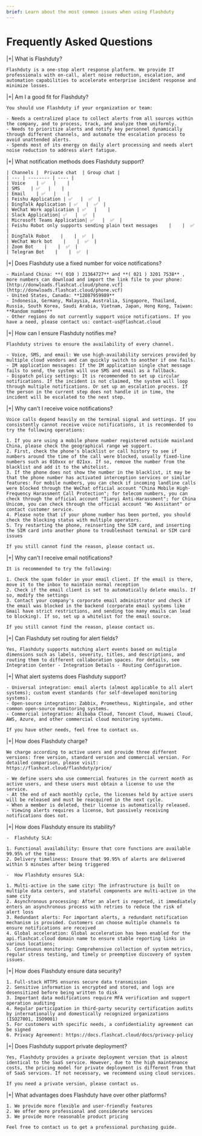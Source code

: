 ```yaml
---
brief: Learn about the most common issues when using Flashduty
---
```


# Frequently Asked Questions

|+| What is Flashduty?

    Flashduty is a one-stop alert response platform. We provide IT professionals with on-call, alert noise reduction, escalation, and automation capabilities to accelerate enterprise incident response and minimize losses.

|+| Am I a good fit for Flashduty?

    You should use Flashduty if your organization or team:

    - Needs a centralized place to collect alerts from all sources within the company, and to process, track, and analyze them uniformly.
    - Needs to prioritize alerts and notify key personnel dynamically through different channels, and automate the escalation process to avoid unattended alerts.
    - Spends most of its energy on daily alert processing and needs alert noise reduction to address alert fatigue.

|+| What notification methods does Flashduty support?

    | Channels |  Private chat  | Group chat |
    | --- | -------- | ---- |
    | Voice    | ✅   |    |
    | SMS    | ✅   |    |
    | Email    | ✅   |    |
    | Feishu Application | ✅   |  ✅  |
    | DingTalk Application | ✅   |  ✅  |
    | WeChat Work application | ✅   |    |
    | Slack Application| ✅   |  ✅  |
    | Microsoft Teams Application| ✅   |  ✅  |
    | Feishu Robot only supports sending plain text messages    |    |  ✅  |
    | DingTalk Robot    |    |  ✅  |
    | WeChat Work bot    |    |  ✅  |
    | Zoom Bot    |    |  ✅  |
    | Telegram Bot    |    |  ✅  |

|+| Does Flashduty use a fixed number for voice notifications?

    - Mainland China: **( 010 ) 21364727** and **( 021 ) 3201 7538** , more numbers can download and import the link file to your phone: [http://donwloads.flashcat.cloud/phone.vcf](http://donwloads.flashcat.cloud/phone.vcf)
    - United States, Canada: **12087959989**
    - Indonesia, Germany, Malaysia, Australia, Singapore, Thailand, Russia, South Korea, Saudi Arabia, Vietnam, Japan, Hong Kong, Taiwan: **Random number**
    - Other regions do not currently support voice notifications. If you have a need, please contact us: contact-us@flashcat.cloud

|+| How can I ensure Flashduty notifies me?

    Flashduty strives to ensure the availability of every channel.

    - Voice, SMS, and email: We use high-availability services provided by multiple cloud vendors and can quickly switch to another if one fails.
    - IM application messages: If the IM application single chat message fails to send, the system will use SMS and email as a fallback.
    - Dispatch policy settings: It is recommended to set up circular notifications. If the incident is not claimed, the system will loop through multiple notifications. Or set up an escalation process. If the person in the current step does not handle it in time, the incident will be escalated to the next step.

|+| Why can't I receive voice notifications?

    Voice calls depend heavily on the terminal signal and settings. If you consistently cannot receive voice notifications, it is recommended to try the following operations:

    1. If you are using a mobile phone number registered outside mainland China, please check the geographical range we support.
    2. First, check the phone's blacklist or call history to see if numbers around the time of the call were blocked, usually fixed-line numbers such as 010xxx or 021xx. If so, remove the number from the blacklist and add it to the whitelist.
    3. If the phone does not show the number in the blacklist, it may be that the phone number has activated interception services or similar features: For mobile numbers, you can check if incoming landline calls were blocked through the WeChat official account "China Mobile High-Frequency Harassment Call Protection"; for telecom numbers, you can check through the official account "Tianyi Anti-Harassment"; for China Unicom, you can check through the official account "Wo Assistant" or contact customer service.
    4. Please note that if your phone number has been ported, you should check the blocking status with multiple operators.
    5. Try restarting the phone, reinserting the SIM card, and inserting the SIM card into another phone to troubleshoot terminal or SIM card issues

    If you still cannot find the reason, please contact us.

|+| Why can't I receive email notifications?

    It is recommended to try the following:

    1. Check the spam folder in your email client. If the email is there, move it to the inbox to maintain normal reception
    2. Check if the email client is set to automatically delete emails. If so, modify the settings
    3. Contact your company's corporate email administrator and check if the email was blocked in the backend (corporate email systems like Gmail have strict restrictions, and sending too many emails can lead to blocking). If so, set up a whitelist for the email source.

    If you still cannot find the reason, please contact us.

|+| Can Flashduty set routing for alert fields?

    Yes, Flashduty supports matching alert events based on multiple dimensions such as labels, severity, titles, and descriptions, and routing them to different collaboration spaces. For details, see Integration Center - Integration Details - Routing Configuration.

|+| What alert systems does Flashduty support?

    - Universal integration: email alerts (almost applicable to all alert systems); custom event standards (for self-developed monitoring systems).
    - Open-source integration: Zabbix, Prometheus, Nightingale, and other common open-source monitoring systems.
    - Commercial integration: Alibaba Cloud, Tencent Cloud, Huawei Cloud, AWS, Azure, and other commercial cloud monitoring systems.

    If you have other needs, feel free to contact us.

|+| How does Flashduty charge?

    We charge according to active users and provide three different versions: free version, standard version and commercial version. For detailed comparison, please visit: https://flashcat.cloud/flashduty/price/

    - We define users who use commercial features in the current month as active users, and these users must obtain a license to use the service.
    - At the end of each monthly cycle, the licenses held by active users will be released and must be reacquired in the next cycle.
    - When a member is deleted, their license is automatically released.
    - Viewing alerts requires a license, but passively receiving notifications does not.

|+| How does Flashduty ensure its stability?

    -  Flashduty SLA:

    1. Functional availability: Ensure that core functions are available 99.95% of the time
    2. Delivery timeliness: Ensure that 99.95% of alerts are delivered within 5 minutes after being triggered

    -  How Flashduty ensures SLA:

    1. Multi-active in the same city: The infrastructure is built on multiple data centers, and stateful components are multi-active in the same city
    2. Asynchronous processing: After an alert is reported, it immediately enters an asynchronous process with retries to reduce the risk of alert loss
    3. Redundant alerts: For important alerts, a redundant notification mechanism is provided. Customers can choose multiple channels to ensure notifications are received
    4. Global acceleration: Global acceleration has been enabled for the api.flashcat.cloud domain name to ensure stable reporting links in various locations;
    5. Continuous monitoring: Comprehensive collection of system metrics, regular stress testing, and timely or preemptive discovery of system issues.

|+| How does Flashduty ensure data security?

    1. Full-stack HTTPS ensures secure data transmission
    2. Sensitive information is encrypted and stored, and logs are desensitized before being written to disk
    3. Important data modifications require MFA verification and support operation auditing
    4. Regular participation in third-party security certification audits by internationally and domestically recognized organizations (ISO27001, ISO9001)
    5. For customers with specific needs, a confidentiality agreement can be signed
    6. Privacy Agreement: https://docs.flashcat.cloud/docs/privacy-policy

|+| Does Flashduty support private deployment?

    Yes, Flashduty provides a private deployment version that is almost identical to the SaaS service. However, due to the high maintenance costs, the pricing model for private deployment is different from that of SaaS services. If not necessary, we recommend using cloud services.

    If you need a private version, please contact us.

|+| What advantages does Flashduty have over other platforms?

    1. We provide more flexible and user-friendly features
    2. We offer more professional and considerate services
    3. We provide more reasonable product pricing

    Feel free to contact us to get a professional purchasing guide.